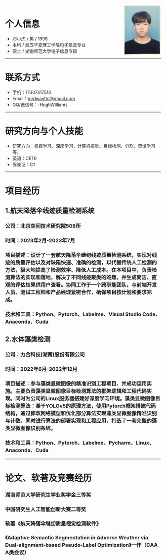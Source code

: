 <img align="right" height="160" src="photos/xiaohu.jpg">

# 个人信息

 - 邓小虎 / 男 / 1998 
 - 本科 / 武汉华夏理工学院电子信息专业
 - 硕士 / 湖南师范大学电子信息专硕  
 
---
# 联系方式

- 手机：17307417513 
- Email：mrdwantto@gmail.com 
- QQ/微信号：-HughWilliams

---
# 研究方向与个人技能

- 研究方向：机器学习、深度学习，计算机视觉。目标检测、分割，蒸馏学习等。
- 英语：CET6
- 驾驶证：C1

---
# 项目经历

## 1.航天降落伞线迹质量检测系统 
### 公司：北京空间技术研究院508所
### 时间：2023年2月-2023年7月
### 项目描述：设计了一套航天降落伞缝纫线迹质量检测系统，实现对线迹的质量评估以及对缺陷快速、准确的检测，以代替传统人工检测的方法，极大地提高了检测效率、降低人工成本。在本项目中，负责检测算法的实现和落地，解决了不同线迹聚类的难题，并生成简洁、直观的评估结果供用户查看。协同工作于一个跨职能团队，与前端开发人员、测试工程师和产品经理紧密合作，确保项目按计划和要求完成。
### 技术和工具：Python、Pytorch、Labelme、Visual Studio Code、Anaconda、Cuda

## 2.水体藻类检测
### 公司：力合科技(湖南)股份有限公司
### 时间：2022年6月-2022年12月
### 项目描述：参与藻类显微图像的精准识别工程项目，并成功运用实施。主要负责藻类显微图像目标检测算法的框架逻辑和工程代码实现。同时为公司的Linux服务器搭建好深度学习环境。藻类显微图像目标检测算法：基于YOLOv5的原理方法，使用Pytorch框架搭建代码结构，通过修改网络模型和优化部分算法实现藻类显微图像精准识别与计数，同时进行算法的部署实现和工程应用，打造了一套完整的藻类显微图像识别系统。
### 技术和工具：Python、Pytorch、Labelme、Pycharm、Linux、Anaconda、Cuda

---
# 论文、软著及竞赛经历
### 湖南师范大学研究生学业奖学金三等奖
### 中国研究生人工智能创新大赛二等奖
### 软著《航天降落伞缝纫质量视觉检测软件》
### 《Adaptive Semantic Segmentation in Adverse Weather via Dual-alignment-based Pseudo-Label Optimization》一作（CAA A类会议）
